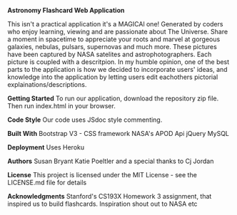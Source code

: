 **Astronomy Flashcard Web Application**

This isn't a practical application it's a  MAGICAl one!
Generated by coders who enjoy learning, viewing and are passionate about The Universe. Share a moment in spacetime to appreciate your roots and marvel at gorgeous galaxies, nebulas, pulsars, supernovas and much more. These pictures have been captured by NASA satelites and astrophotographers. Each picture is coupled with a descritpion. 
In my humble opinion, one of the best parts to the application is how we decided to incorporate users' ideas, and knowledge into the application by letting users edit eachothers pictorial explainations/descriptions.

**Getting Started**
To run our application, download the repository zip file. Then run index.html in your browser.

**Code Style**
Our code uses JSdoc style commenting.


**Built With**
Bootstrap V3 - CSS framework
NASA's APOD Api 
jQuery
MySQL

**Deployment**
Uses Heroku


**Authors**
Susan Bryant
Katie Poeltler
and a special thanks to Cj Jordan

**License**
This project is licensed under the MIT License - see the LICENSE.md file for details

**Acknowledgments**
Stanford's CS193X Homework 3 assignment, that inspired us to build flashcards. 
Inspiration shout out to NASA
etc

